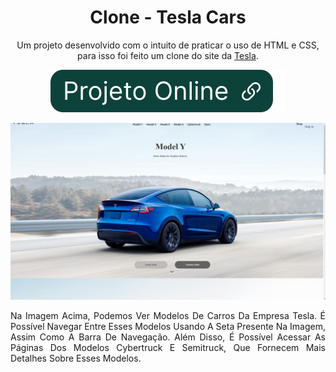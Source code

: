 <div align="center">

# Clone - Tesla Cars
Um projeto desenvolvido com o intuito de praticar o uso de HTML e CSS, para isso foi feito um clone do site da [Tesla](https://www.tesla.com/).

[![Projeto Online](img/btnOnline.svg)](https://ericrq.github.io/Projeto-Tesla-Cars/)

[![projeto tesla cars](img/teslaCars.png)](https://ericrq.github.io/Projeto-Tesla-Cars/)

<div align="justify">Na Imagem Acima, Podemos Ver Modelos De Carros Da Empresa Tesla. É Possível Navegar Entre Esses Modelos Usando A Seta Presente Na Imagem, Assim Como A Barra De Navegação. Além Disso, É Possível Acessar As Páginas Dos Modelos Cybertruck E Semitruck, Que Fornecem Mais Detalhes Sobre Esses Modelos.
</div>

</div>